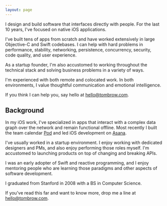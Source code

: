 ```yaml
---
layout: page
---
```


I design and build software that interfaces directly with people. For the last 10 years, I've focused on native iOS applications.

I've built tens of apps from scratch and have worked extensively in large Objective-C and Swift codebases. I can help with hard problems in performance, stability, networking, persistence, concurrency, security, code quality, and user experience.

As a startup founder, I'm also accustomed to working throughout the technical stack and solving business problems in a variety of ways.

I'm experienced with both remote and colocated work. In both environments, I value thoughtful communication and emotional intelligence.

If you think I can help you, say hello at [hello@tombrow.com](mailto:hello@tombrow.com).

## Background

In my iOS work, I've specialized in apps that interact with a complex data graph over the network and remain functional offline. Most recently I built the team calendar [Pod](https://pod.io) and led iOS development on [Asana](https://itunes.apple.com/us/app/asana-organize-tasks-work/id489969512?mt=8).

I've usually worked in a startup environment. I enjoy working with dedicated designers and PMs, and also enjoy performing those roles myself. I'm accustomed to launching products on top of changing and breaking APIs.

I was an early adopter of Swift and reactive programming, and I enjoy mentoring people who are learning those paradigms and other aspects of software development.

I graduated from Stanford in 2008 with a BS in Computer Science.

If you've read this far and want to know more, drop me a line at [hello@tombrow.com](mailto:hello@tombrow.com).
